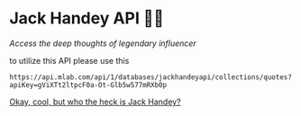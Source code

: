 # Jack Handey API 🙇💭
*Access the deep thoughts of legendary influencer*

to utilize this API please use this

```
https://api.mlab.com/api/1/databases/jackhandeyapi/collections/quotes?apiKey=gViXTt2ltpcF0a-Ot-Glb5w577mRXb0p
```


<a href ="https://www.youtube.com/watch?v=8ax96iVmTCI&list=PLfpbZvWz5uKsMnGlsoDUnXjn_TfrGBJKO&index=4">Okay, cool, but who the heck is Jack Handey?</a>
